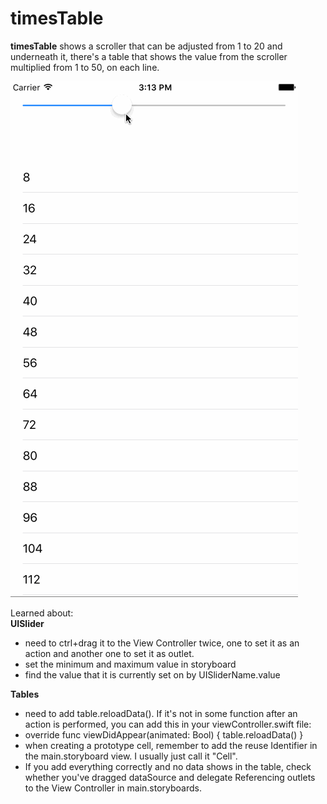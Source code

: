 timesTable
==========

**timesTable** shows a scroller that can be adjusted from 1 to 20 and underneath it, there's a table that shows the value from the scroller multiplied from 1 to 50, on each line.

![image](timesTable.gif)

Learned about: <br> **UISlider**

-	need to ctrl+drag it to the View Controller twice, one to set it as an action and another one to set it as outlet.
-	set the minimum and maximum value in storyboard
-	find the value that it is currently set on by UISliderName.value

**Tables**

-	need to add table.reloadData(). If it's not in some function after an action is performed, you can add this in your viewController.swift file:
-	override func viewDidAppear(animated: Bool) { table.reloadData() }
-	when creating a prototype cell, remember to add the reuse Identifier in the main.storyboard view. I usually just call it "Cell".
-	If you add everything correctly and no data shows in the table, check whether you've dragged dataSource and delegate Referencing outlets to the View Controller in main.storyboards.
